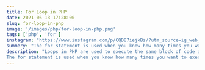 ```yaml
---
title: For Loop in PHP
date: 2021-06-13 17:28:00
slug: for-loop-in-php
image: '/images/php/for-loop-in-php.png'
tags: ['php', 'for']
instagram: "https://www.instagram.com/p/CQD87iejkBz/?utm_source=ig_web_copy_link"
summery: "The for statement is used when you know how many times you want to execute a statement or a block of statements."
description: "Loops in PHP are used to execute the same block of code a specified number of times.<br><br>
The for statement is used when you know how many times you want to execute a statement or a block of statements."
---
```

